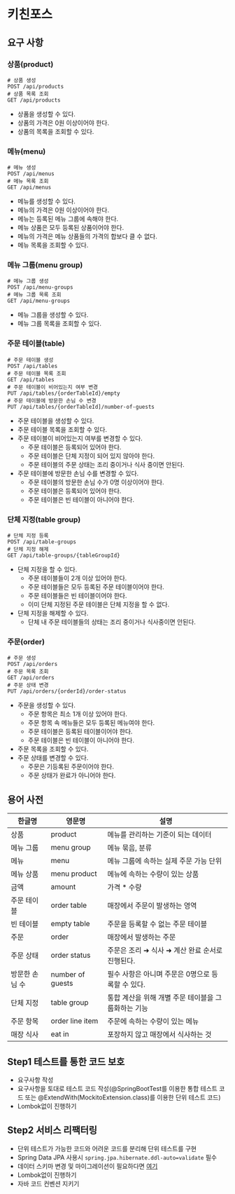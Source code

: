 # 키친포스

## 요구 사항
### 상품(product)
```text
# 상품 생성
POST /api/products
# 상품 목록 조회
GET /api/products
```
- 상품을 생성할 수 있다.
- 상품의 가격은 0원 이상이어야 한다.
- 상품의 목록을 조회할 수 있다.

### 메뉴(menu)
```text
# 메뉴 생성
POST /api/menus
# 메뉴 목록 조회
GET /api/menus
```
- 메뉴를 생성할 수 있다.
- 메뉴의 가격은 0원 이상이어야 한다.
- 메뉴는 등록된 메뉴 그룹에 속해야 한다.
- 메뉴 상품은 모두 등록된 상품이어야 한다.
- 메뉴의 가격은 메뉴 상품들의 가격의 합보다 클 수 없다.
- 메뉴 목록을 조회할 수 있다.

### 메뉴 그룹(menu group)
```text
# 메뉴 그룹 생성
POST /api/menu-groups
# 메뉴 그룹 목록 조회
GET /api/menu-groups
```
- 메뉴 그룹을 생성할 수 있다.
- 메뉴 그룹 목록을 조회할 수 있다.

### 주문 테이블(table)
```text
# 주문 테이블 생성
POST /api/tables
# 주문 테이블 목록 조회
GET /api/tables
# 주문 테이블이 비어있는지 여부 변경
PUT /api/tables/{orderTableId}/empty
# 주문 테이블에 방문한 손님 수 변경
PUT /api/tables/{orderTableId]/number-of-guests
```
- 주문 테이블을 생성할 수 있다.
- 주문 테이블 목록을 조회할 수 있다.
- 주문 테이블이 비어있는지 여부를 변경할 수 있다.
  - 주문 테이블은 등록되어 있어야 한다.
  - 주문 테이블은 단체 지정이 되어 있지 않아야 한다.
  - 주문 테이블의 주문 상태는 조리 중이거나 식사 중이면 안된다.
- 주문 테이블에 방문한 손님 수를 변경할 수 있다.
  - 주문 테이블의 방문한 손님 수가 0명 이상이어야 한다.
  - 주문 테이블은 등록되어 있어야 한다.
  - 주문 테이블은 빈 테이블이 아니어야 한다.

### 단체 지정(table group)
```text
# 단체 지정 등록
POST /api/table-groups
# 단체 지정 해제
GET /api/table-groups/{tableGroupId}
```
- 단체 지정을 할 수 있다.
  - 주문 테이블들이 2개 이상 있어야 한다.
  - 주문 테이블들은 모두 등록된 주문 테이블이어야 한다.
  - 주문 테이블들은 빈 테이블이어야 한다.
  - 이미 단체 지정된 주문 테이블은 단체 지정을 할 수 없다.
- 단체 지정을 해제할 수 있다.
  - 단체 내 주문 테이블들의 상태는 조리 중이거나 식사중이면 안된다.

### 주문(order)
```text
# 주문 생성
POST /api/orders
# 주문 목록 조회
GET /api/orders
# 주문 상태 변경
PUT /api/orders/{orderId}/order-status
```
- 주문을 생성할 수 있다.
  - 주문 항목은 최소 1개 이상 있어야 한다.
  - 주문 항목 속 메뉴들은 모두 등록된 메뉴여야 한다.
  - 주문 테이블은 등록된 테이블이어야 한다.
  - 주문 테이블은 빈 테이블이 아니어야 한다.
- 주문 목록을 조회할 수 있다.
- 주문 상태를 변경할 수 있다.
  - 주문은 기등록된 주문이어야 한다.
  - 주문 상태가 완료가 아니어야 한다.

## 용어 사전

| 한글명      | 영문명              | 설명                            |
|----------|------------------|-------------------------------|
| 상품       | product          | 메뉴를 관리하는 기준이 되는 데이터           |
| 메뉴 그룹    | menu group       | 메뉴 묶음, 분류                     |
| 메뉴       | menu             | 메뉴 그룹에 속하는 실제 주문 가능 단위        |
| 메뉴 상품    | menu product     | 메뉴에 속하는 수량이 있는 상품             |
| 금액       | amount           | 가격 * 수량                       |
| 주문 테이블   | order table      | 매장에서 주문이 발생하는 영역              |
| 빈 테이블    | empty table      | 주문을 등록할 수 없는 주문 테이블           |
| 주문       | order            | 매장에서 발생하는 주문                  |
| 주문 상태    | order status     | 주문은 조리 ➜ 식사 ➜ 계산 완료 순서로 진행된다. |
| 방문한 손님 수 | number of guests | 필수 사항은 아니며 주문은 0명으로 등록할 수 있다. |
| 단체 지정    | table group      | 통합 계산을 위해 개별 주문 테이블을 그룹화하는 기능 |
| 주문 항목    | order line item  | 주문에 속하는 수량이 있는 메뉴             |
| 매장 식사    | eat in           | 포장하지 않고 매장에서 식사하는 것           |

## Step1 테스트를 통한 코드 보호
- 요구사항 작성
- 요구사항을 토대로 테스트 코드 작성(@SpringBootTest를 이용한 통합 테스트 코드 또는 @ExtendWith(MockitoExtension.class)를 이용한 단위 테스트 코드)
- Lombok없이 진행하기

## Step2 서비스 리팩터링
- 단위 테스트가 가능한 코드와 어려운 코드를 분리해 단위 테스트를 구현
- Spring Data JPA 사용시 `spring.jpa.hibernate.ddl-auto=validate` 필수
- 데이터 스키마 변경 및 마이그레이션이 필요하다면 [여기](https://meetup.toast.com/posts/173)
- Lombok없이 진행하기
- 자바 코드 컨벤션 지키기
